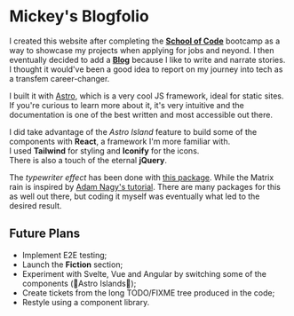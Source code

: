 # Mickey's Blogfolio

I created this website after completing the [**School of Code**](https://schoolofcode.co.uk/) bootcamp as a way to showcase my projects when applying for jobs and neyond. I then eventually decided to add a [**Blog**](https://www.mickeymarse.dev/blog) because I like to write and narrate stories. I thought it would've been a good idea to report on my journey into tech as a transfem career-changer.

I built it with [Astro](https://astro.build/), which is a very cool JS framework, ideal for static sites. If you're curious to learn more about it, it's very intuitive and the documentation is one of the best written and most accessible out there.

I did take advantage of the _Astro Island_ feature to build some of the components with **React**, a framework I'm more familiar with.  
I used **Tailwind** for styling and **Iconify** for the icons.  
There is also a touch of the eternal **jQuery**.

The _typewriter effect_ has been done with [this package](https://www.npmjs.com/package/typewriter-effect). While the Matrix rain is inspired by [Adam Nagy's tutorial](https://dev.to/javascriptacademy/matrix-raining-code-effect-using-javascript-4hep). There are many packages for this as well out there, but coding it myself was eventually what led to the desired result.

## Future Plans

- Implement E2E testing;
- Launch the **Fiction** section;
- Experiment with Svelte, Vue and Angular by switching some of the components (:pink_heart:Astro Islands:pink_heart:);
- Create tickets from the long TODO/FIXME tree produced in the code;
- Restyle using a component library.
